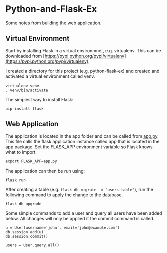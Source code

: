 # Python-and-Flask-Ex
Some notes from building the web application.

## Virtual Environment
Start by installing Flask in a virtual environmnet, e.g. virtualenv. This can be downloaded from [https://pypi.python.org/pypi/virtualenv](https://pypi.python.org/pypi/virtualenv).

I created a directory for this project (e.g. python-flask-ex) and created and activated a virtual environment called venv.
```
virtualenv venv
. venv/bin/activate
```

The simplest way to install Flask:
```
pip install flask
```

## Web Application
The application is located in the app folder and can be called from [app.py](app.py). This file calls the flask application instance called app that is located in the app package. Set the FLASK_APP environment variable so Flask knows what to import.
```
export FLASK_APP=app.py
```
The application can then be run using:
```
flask run
```
After creating a table (e.g. ```flask db migrate -m "users table"```), run the following command to apply the change to the database.
```
flask db upgrade
```
Some simple commands to add a user and query all users have been added below. All changes will only be applied if the commit command is called.
```
u = User(username='john', email='john@example.com')
db.session.add(u)
db.session.commit()

users = User.query.all()
```







